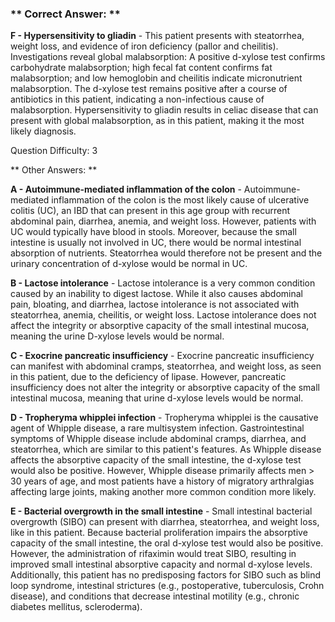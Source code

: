 ### ** Correct Answer: **

**F - Hypersensitivity to gliadin** - This patient presents with steatorrhea, weight loss, and evidence of iron deficiency (pallor and cheilitis). Investigations reveal global malabsorption: A positive d-xylose test confirms carbohydrate malabsorption; high fecal fat content confirms fat malabsorption; and low hemoglobin and cheilitis indicate micronutrient malabsorption. The d-xylose test remains positive after a course of antibiotics in this patient, indicating a non-infectious cause of malabsorption. Hypersensitivity to gliadin results in celiac disease that can present with global malabsorption, as in this patient, making it the most likely diagnosis.

Question Difficulty: 3

** Other Answers: **

**A - Autoimmune-mediated inflammation of the colon** - Autoimmune-mediated inflammation of the colon is the most likely cause of ulcerative colitis (UC), an IBD that can present in this age group with recurrent abdominal pain, diarrhea, anemia, and weight loss. However, patients with UC would typically have blood in stools. Moreover, because the small intestine is usually not involved in UC, there would be normal intestinal absorption of nutrients. Steatorrhea would therefore not be present and the urinary concentration of d-xylose would be normal in UC.

**B - Lactose intolerance** - Lactose intolerance is a very common condition caused by an inability to digest lactose. While it also causes abdominal pain, bloating, and diarrhea, lactose intolerance is not associated with steatorrhea, anemia, cheilitis, or weight loss. Lactose intolerance does not affect the integrity or absorptive capacity of the small intestinal mucosa, meaning the urine D-xylose levels would be normal.

**C - Exocrine pancreatic insufficiency** - Exocrine pancreatic insufficiency can manifest with abdominal cramps, steatorrhea, and weight loss, as seen in this patient, due to the deficiency of lipase. However, pancreatic insufficiency does not alter the integrity or absorptive capacity of the small intestinal mucosa, meaning that urine d-xylose levels would be normal.

**D - Tropheryma whipplei infection** - Tropheryma whipplei is the causative agent of Whipple disease, a rare multisystem infection. Gastrointestinal symptoms of Whipple disease include abdominal cramps, diarrhea, and steatorrhea, which are similar to this patient's features. As Whipple disease affects the absorptive capacity of the small intestine, the d-xylose test would also be positive. However, Whipple disease primarily affects men > 30 years of age, and most patients have a history of migratory arthralgias affecting large joints, making another more common condition more likely.

**E - Bacterial overgrowth in the small intestine** - Small intestinal bacterial overgrowth (SIBO) can present with diarrhea, steatorrhea, and weight loss, like in this patient. Because bacterial proliferation impairs the absorptive capacity of the small intestine, the oral d-xylose test would also be positive. However, the administration of rifaximin would treat SIBO, resulting in improved small intestinal absorptive capacity and normal d-xylose levels. Additionally, this patient has no predisposing factors for SIBO such as blind loop syndrome, intestinal strictures (e.g., postoperative, tuberculosis, Crohn disease), and conditions that decrease intestinal motility (e.g., chronic diabetes mellitus, scleroderma).

